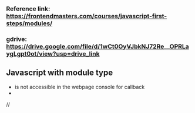### Reference link: https://frontendmasters.com/courses/javascript-first-steps/modules/

### gdrive: https://drive.google.com/file/d/1wCt0OyVJbkNJ72Re__OPRLaygLgpt0ot/view?usp=drive_link

## Javascript with module type

- is not accessible in the webpage console for callback
-

// <script type="module">

## Javascript with classic text type

- is accessible in the webpage console for callback

// <script type="text/javascript">
